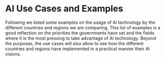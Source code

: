 # AI Use Cases and Examples

Following we listed some examples on the usage of AI technology by the different countries and regions we are comparing. This list of examples is a good reflection on the priorities the governments have set and the fields where it is the most pressing to take advantage of AI technology.  Beyond the purposes, the use cases will also allow to see how the different countries and regions have implemented in a practical manner their AI visions.
